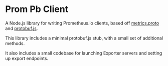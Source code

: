 # Prom Pb Client

A Node.js library for writing Prometheus.io clients, based off [metrics.proto](https://github.com/prometheus/client_model/blob/master/metrics.proto) and [protobuf.js](https://github.com/dcodeIO/protobuf.js).

This library includes a minimal protobuf.js stub, with a small set of additional methods.

It also includes a small codebase for launching Exporter servers and setting up export endpoints.

